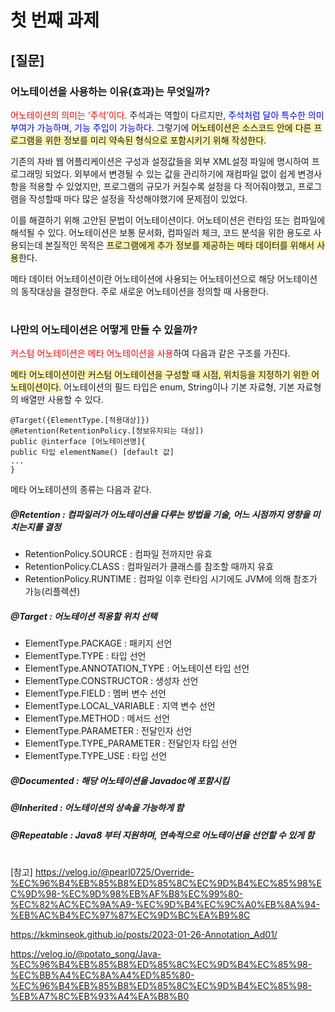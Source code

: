 # 첫 번째 과제
## [질문]
### 어노테이션을 사용하는 이유(효과)는 무엇일까?
<span style="color:red">어노테이션의 의미는 ‘주석’이다.</span> 주석과는 역할이 다르지만, <span style="color:blue"> 주석처럼 달아 특수한 의미 부여가 가능하며, 기능 주입이 가능하다.</span> 그렇기에 <span style="background-color:#fff5b1">어노테이션은 소스코드 안에 다른 프로그램을 위한 정보를 미리 약속된 형식으로 포함시키기 위해 작성한다.</span>

기존의 자바 웹 어플리케이션은 구성과 설정값들을 외부 XML설정 파일에 명시하여 프로그래밍 되었다. 외부에서 변경될 수 있는 값을 관리하기에 재컴파일 없이 쉽게 변경사항을 적용할 수 있었지만, 프로그램의 규모가 커질수록 설정을 다 적어줘야했고, 프로그램을 작성할때 마다 많은 설정을 작성해야했기에 문제점이 있었다. 

이를 해결하기 위해 고안된 문법이 어노테이션이다. 어노테이션은 런타임 또는 컴파일에 해석될 수 있다. 어노테이션은 보통 문서화, 컴파일러 체크, 코드 분석을 위한 용도로 사용되는데 본질적인 목적은 <span style="background-color:#fff5b1">프로그램에게 추가 정보를 제공하는 메타 데이터를 위해서 사용</span>한다.

메타 데이터 어노테이션이란 어노테이션에 사용되는 어노테이션으로 해당 어노테이션의 동작대상을 결정한다. 주로 새로운 어노테이션을 정의할 때 사용한다.


#
### 나만의 어노테이션은 어떻게 만들 수 있을까?
<span style="color:red">커스텀 어노테이션은 메타 어노테이션을 사용</span>하여 다음과 같은 구조를 가진다.

<span style="background-color:#fff5b1">메타 어노테이션이란 커스텀 어노테이션을 구성할 때 시점, 위치등을 지정하기 위한 어노테이션이다.</span>
어노테이션의 필드 타입은 enum, String이나 기본 자료형, 기본 자료형의 배열만 사용할 수 있다.

    @Target({ElementType.[적용대상]})
    @Retention(RetentionPolicy.[정보유지되는 대상])
    public @interface [어노테이션명]{
    public 타입 elementName() [default 값]
    ...
    }

메타 어노테이션의 종류는 다음과 같다.
##### @Retention : 컴파일러가 어노테이션을 다루는 방법을 기술, 어느 시점까지 영향을 미치는지를 결정
- RetentionPolicy.SOURCE : 컴파일 전까지만 유효
- RetentionPolicy.CLASS : 컴파일러가 클래스를 참조할 때까지 유효
- RetentionPolicy.RUNTIME : 컴파일 이후 런타임 시기에도 JVM에 의해 참조가 가능(리플렉션)

##### @Target : 어노테이션 적용할 위치 선택
- ElementType.PACKAGE : 패키지 선언
- ElementType.TYPE : 타입 선언
- ElementType.ANNOTATION_TYPE : 어노테이션 타입 선언
- ElementType.CONSTRUCTOR : 생성자 선언
- ElementType.FIELD : 멤버 변수 선언
- ElementType.LOCAL_VARIABLE : 지역 변수 선언
- ElementType.METHOD : 메서드 선언
- ElementType.PARAMETER : 전달인자 선언
- ElementType.TYPE_PARAMETER : 전달인자 타입 선언
- ElementType.TYPE_USE : 타입 선언

##### @Documented : 해당 어노테이션을 Javadoc에 포함시킴
##### @Inherited : 어노테이션의 상속을 가능하게 함
##### @Repeatable : Java8 부터 지원하며, 연속적으로 어노테이션을 선언할 수 있게 함



#
[참고]
https://velog.io/@pearl0725/Override-%EC%96%B4%EB%85%B8%ED%85%8C%EC%9D%B4%EC%85%98%EC%9D%98-%EC%9D%98%EB%AF%B8%EC%99%80-%EC%82%AC%EC%9A%A9-%EC%9D%B4%EC%9C%A0%EB%8A%94-%EB%AC%B4%EC%97%87%EC%9D%BC%EA%B9%8C

https://kkminseok.github.io/posts/2023-01-26-Annotation_Ad01/

https://velog.io/@potato_song/Java-%EC%96%B4%EB%85%B8%ED%85%8C%EC%9D%B4%EC%85%98-%EC%BB%A4%EC%8A%A4%ED%85%80-%EC%96%B4%EB%85%B8%ED%85%8C%EC%9D%B4%EC%85%98-%EB%A7%8C%EB%93%A4%EA%B8%B0